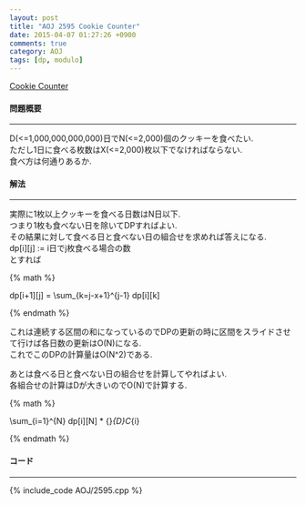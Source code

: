 ```yaml
---
layout: post
title: "AOJ 2595 Cookie Counter"
date: 2015-04-07 01:27:26 +0900
comments: true
category: AOJ
tags: [dp, modulo]
---
```


[Cookie Counter](http://judge.u-aizu.ac.jp/onlinejudge/description.jsp?id=2595)

#### 問題概要

****

D(<=1,000,000,000,000)日でN(<=2,000)個のクッキーを食べたい.  
ただし1日に食べる枚数はX(<=2,000)枚以下でなければならない.  
食べ方は何通りあるか.

#### 解法

****

実際に1枚以上クッキーを食べる日数はN日以下.  
つまり1枚も食べない日を除いてDPすればよい.  
その結果に対して食べる日と食べない日の組合せを求めれば答えになる.  
dp\[i\]\[j\] := i日でj枚食べる場合の数  
とすれば

{% math %}

dp[i+1][j] = \sum_{k=j-x+1}^{j-1} dp[i][k]

{% endmath %}

これは連続する区間の和になっているのでDPの更新の時に区間をスライドさせて行けば各日数の更新はO(N)になる.  
これでこのDPの計算量はO(N^2)である.  
  
あとは食べる日と食べない日の組合せを計算してやればよい.  
各組合せの計算はDが大きいのでO(N)で計算する.  

{% math %}

\sum_{i=1}^{N} dp[i][N] * {}_{D}C_{i}

{% endmath %}

#### コード

****

{% include_code AOJ/2595.cpp %}
